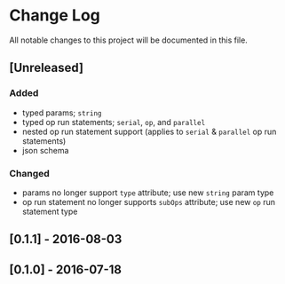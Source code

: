 # Change Log

All notable changes to this project will be documented in this file.

## [Unreleased]

### Added 

- typed params; `string`
- typed op run statements; `serial`, `op`, and `parallel`
- nested op run statement support (applies to `serial` & `parallel` op
  run statements)
- json schema

### Changed

- params no longer support `type` attribute; use new `string` param type
- op run statement no longer supports `subOps` attribute; use new `op`
  run statement type

## [0.1.1] - 2016-08-03

## [0.1.0] - 2016-07-18

